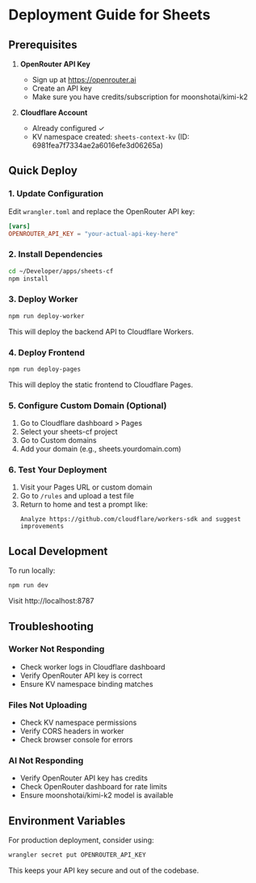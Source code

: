# Deployment Guide for Sheets

## Prerequisites

1. **OpenRouter API Key**
   - Sign up at https://openrouter.ai
   - Create an API key
   - Make sure you have credits/subscription for moonshotai/kimi-k2

2. **Cloudflare Account**
   - Already configured ✓
   - KV namespace created: `sheets-context-kv` (ID: 6981fea7f7334ae2a6016efe3d06265a)

## Quick Deploy

### 1. Update Configuration

Edit `wrangler.toml` and replace the OpenRouter API key:
```toml
[vars]
OPENROUTER_API_KEY = "your-actual-api-key-here"
```

### 2. Install Dependencies

```bash
cd ~/Developer/apps/sheets-cf
npm install
```

### 3. Deploy Worker

```bash
npm run deploy-worker
```

This will deploy the backend API to Cloudflare Workers.

### 4. Deploy Frontend

```bash
npm run deploy-pages
```

This will deploy the static frontend to Cloudflare Pages.

### 5. Configure Custom Domain (Optional)

1. Go to Cloudflare dashboard > Pages
2. Select your sheets-cf project
3. Go to Custom domains
4. Add your domain (e.g., sheets.yourdomain.com)

### 6. Test Your Deployment

1. Visit your Pages URL or custom domain
2. Go to `/rules` and upload a test file
3. Return to home and test a prompt like:
   ```
   Analyze https://github.com/cloudflare/workers-sdk and suggest improvements
   ```

## Local Development

To run locally:

```bash
npm run dev
```

Visit http://localhost:8787

## Troubleshooting

### Worker Not Responding
- Check worker logs in Cloudflare dashboard
- Verify OpenRouter API key is correct
- Ensure KV namespace binding matches

### Files Not Uploading
- Check KV namespace permissions
- Verify CORS headers in worker
- Check browser console for errors

### AI Not Responding
- Verify OpenRouter API key has credits
- Check OpenRouter dashboard for rate limits
- Ensure moonshotai/kimi-k2 model is available

## Environment Variables

For production deployment, consider using:
```bash
wrangler secret put OPENROUTER_API_KEY
```

This keeps your API key secure and out of the codebase.
